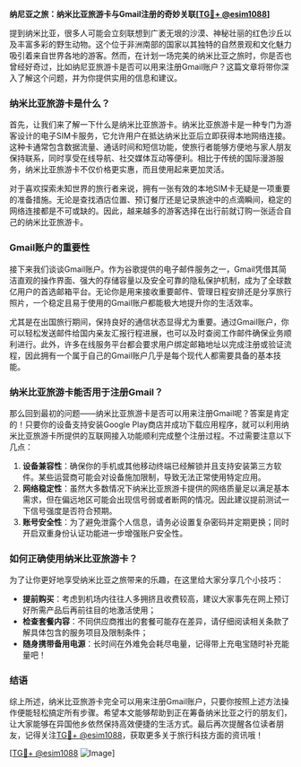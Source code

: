 **纳尼亚之旅：纳米比亚旅游卡与Gmail注册的奇妙关联[[TG💪+ @esim1088](https://t.me/s/esim1088)]**

提到纳米比亚，很多人可能会立刻联想到广袤无垠的沙漠、神秘壮丽的红色沙丘以及丰富多彩的野生动物。这个位于非洲南部的国家以其独特的自然景观和文化魅力吸引着来自世界各地的游客。然而，在计划一场完美的纳米比亚之旅时，你是否也曾经好奇过，比如纳尼亚旅游卡是否可以用来注册Gmail账户？这篇文章将带你深入了解这个问题，并为你提供实用的信息和建议。

### 纳米比亚旅游卡是什么？

首先，让我们来了解一下什么是纳米比亚旅游卡。纳米比亚旅游卡是一种专门为游客设计的电子SIM卡服务，它允许用户在抵达纳米比亚后立即获得本地网络连接。这种卡通常包含数据流量、通话时间和短信功能，使旅行者能够方便地与家人朋友保持联系，同时享受在线导航、社交媒体互动等便利。相比于传统的国际漫游服务，纳米比亚旅游卡不仅价格更实惠，而且使用起来更加灵活。

对于喜欢探索未知世界的旅行者来说，拥有一张有效的本地SIM卡无疑是一项重要的准备措施。无论是查找酒店位置、预订餐厅还是记录旅途中的点滴瞬间，稳定的网络连接都是不可或缺的。因此，越来越多的游客选择在出行前就订购一张适合自己的纳米比亚旅游卡。

### Gmail账户的重要性

接下来我们谈谈Gmail账户。作为谷歌提供的电子邮件服务之一，Gmail凭借其简洁直观的操作界面、强大的存储容量以及安全可靠的隐私保护机制，成为了全球数亿用户的首选邮箱平台。无论你是用来接收重要邮件、管理日程安排还是分享旅行照片，一个稳定且易于使用的Gmail账户都能极大地提升你的生活效率。

尤其是在出国旅行期间，保持良好的通信状态显得尤为重要。通过Gmail账户，你可以轻松发送邮件给国内亲友汇报行程进展，也可以及时查阅工作邮件确保业务顺利进行。此外，许多在线服务平台都会要求用户绑定邮箱地址以完成注册或验证流程，因此拥有一个属于自己的Gmail账户几乎是每个现代人都需要具备的基本技能。

### 纳米比亚旅游卡能否用于注册Gmail？

那么回到最初的问题——纳米比亚旅游卡是否可以用来注册Gmail呢？答案是肯定的！只要你的设备支持安装Google Play商店并成功下载应用程序，就可以利用纳米比亚旅游卡所提供的互联网接入功能顺利完成整个注册过程。不过需要注意以下几点：

1. **设备兼容性**：确保你的手机或其他移动终端已经解锁并且支持安装第三方软件。某些运营商可能会对设备施加限制，导致无法正常使用特定应用。
2. **网络稳定性**：虽然大多数情况下纳米比亚旅游卡提供的网络质量足以满足基本需求，但在偏远地区可能会出现信号弱或者断网的情况。因此建议提前测试一下信号强度是否符合预期。
3. **账号安全性**：为了避免泄露个人信息，请务必设置复杂密码并定期更换；同时开启双重身份认证功能进一步增强账户安全性。

### 如何正确使用纳米比亚旅游卡？

为了让你更好地享受纳米比亚之旅带来的乐趣，在这里给大家分享几个小技巧：

- **提前购买**：考虑到机场内往往人多拥挤且收费较高，建议大家事先在网上预订好所需产品后再前往目的地激活使用；
- **检查套餐内容**：不同供应商推出的套餐可能存在差异，请仔细阅读相关条款了解具体包含的服务项目及限制条件；
- **随身携带备用电源**：长时间在外难免会耗尽电量，记得带上充电宝随时补充能量吧！

### 结语

综上所述，纳米比亚旅游卡完全可以用来注册Gmail账户，只要你按照上述方法操作便能轻松搞定所有步骤。希望本文能够帮助到正在筹备纳米比亚之行的朋友们，让大家能够在异国他乡依然保持高效便捷的生活方式。最后再次提醒各位读者朋友，记得关注[TG💪+ @esim1088](https://t.me/s/esim1088)，获取更多关于旅行科技方面的资讯哦！

[[TG💪+ @esim1088](https://t.me/s/esim1088) ![Image](https://i.postimg.cc/4NQfJmqS/Snipaste-2025-05-13-00-14-12.png)]